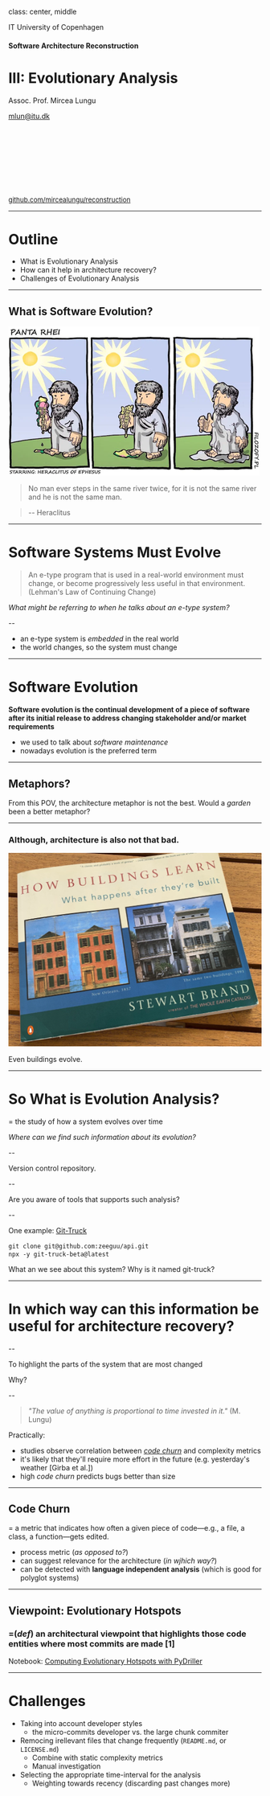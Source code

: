 class: center, middle

IT University of Copenhagen

#### Software Architecture Reconstruction

# III: Evolutionary Analysis

Assoc. Prof. Mircea Lungu

mlun@itu.dk


<div style="font-size:small; margin-top:150px">
<a href="https://github.com/mircealungu/reconstruction">github.com/mircealungu/reconstruction</a>
</div>


---

# Outline

- What is Evolutionary Analysis
- How can it help in architecture recovery?
- Challenges of Evolutionary Analysis 

---

## What is Software Evolution?

![400](images/heraclitus.png)

> No man ever steps in the same river twice, for it is not the same river and he is not the same man.

> -- Heraclitus


---
# Software Systems Must Evolve 

> An e-type program that is used in a real-world environment must change, or become progressively less useful in that environment. (Lehman's Law of Continuing Change)

*What might be referring to when he talks about an e-type system?*

--

- an e-type system is *embedded* in the real world
- the world changes, so the system must change

---

# Software Evolution

**Software evolution is the continual development of a piece of software after its initial release to address changing stakeholder and/or market requirements**

- we used to talk about *software maintenance*
- nowadays evolution is the preferred term

---
## Metaphors?

From this POV, the architecture metaphor is not the best. Would a *garden* been a better metaphor?

---

### Although, architecture is also not that bad.

![](images/how_buildings_learn.png)

Even buildings evolve.

---
# So What is Evolution Analysis?

= the study of how a system evolves over time

*Where can we find such information about its evolution?*

--

Version control repository.

--

Are you aware of tools that supports such analysis? 

--

One example: [Git-Truck](https://github.com/git-truck/git-truck)

```
git clone git@github.com:zeeguu/api.git
npx -y git-truck-beta@latest
```

What an we see about this system?
Why is it named git-truck? 

---

# In which way can this information be useful for architecture recovery?

--

To  highlight the parts of the system that are most changed

Why?

--


> *"The value of anything is proportional to time invested in it."* (M. Lungu)


Practically:
- studies observe correlation between [*code churn*](https://linearb.io/blog/what-is-code-churn/) and complexity metrics
- it's likely that they'll require more effort in the future (e.g. yesterday's weather [Girba et al.])
- high *code churn* predicts bugs better than size 


---
## Code Churn
 
 = a metric that indicates how often a given piece of code—e.g., a file, a class, a function—gets edited. 
 
 - process metric (*as opposed to?*)
 - can suggest relevance for the architecture (*in wjhich way?*)
 - can be detected with **language independent analysis** (which is good for polyglot systems)


---

## Viewpoint: Evolutionary Hotspots

  
###  =(*def*) **an architectural viewpoint that highlights those code entities where most commits are made** [1]


Notebook: [Computing Evolutionary Hotspots with PyDriller](https://colab.research.google.com/drive/1T4Hj12uD6h5Ody4ietooe5nW-yGFCoX9?usp=sharing)


---

# Challenges

- Taking into account developer styles
	- the micro-commits developer vs. the large chunk commiter
- Remocing irellevant files that change frequently (`README.md`, or `LICENSE.md`)
	- Combine with static complexity metrics
	- Manual investigation
- Selecting the appropriate time-interval for the analysis 
	- Weighting towards recency (discarding past changes more)






